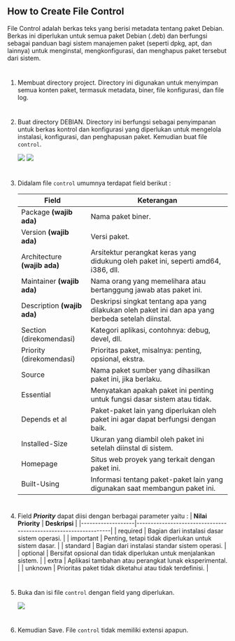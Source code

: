 ## How to Create File Control
File Control adalah berkas teks yang berisi metadata tentang paket Debian. Berkas ini diperlukan untuk semua paket Debian (.deb) dan berfungsi sebagai panduan bagi sistem manajemen paket (seperti dpkg, apt, dan lainnya) untuk menginstal, mengkonfigurasi, dan menghapus paket tersebut dari sistem.
#
1. Membuat directory project. Directory ini digunakan untuk menyimpan semua konten paket, termasuk metadata, biner, file konfigurasi, dan file log.
    #
2. Buat directory DEBIAN. Directory ini berfungsi sebagai penyimpanan untuk berkas kontrol dan konfigurasi yang diperlukan untuk mengelola instalasi, konfigurasi, dan penghapusan paket. Kemudian buat file `control`.

    ![](https://iili.io/JdBbIOG.png)
    ![](https://iili.io/JdByRWv.png)
   #
3. Didalam file `control` umumnya terdapat field berikut :


    | Field          | Keterangan                                                                                     |
    |-----------------|-------------------------------------------------------------------------------------------------|
    | Package **(wajib ada)**         | Nama paket biner.                                                                              |
    | Version **(wajib ada)**         | Versi paket.                                                                                    |
    | Architecture **(wajib ada)**   | Arsitektur perangkat keras yang didukung oleh paket ini, seperti amd64, i386, dll.              |
    | Maintainer **(wajib ada)**      | Nama orang yang memelihara atau bertanggung jawab atas paket ini.                               |
    | Description **(wajib ada)**     | Deskripsi singkat tentang apa yang dilakukan oleh paket ini dan apa yang berbeda setelah diinstal. |
    | Section (direkomendasi)        | Kategori aplikasi, contohnya: debug, devel, dll.                                                |
    | Priority (direkomendasi)        | Prioritas paket, misalnya: penting, opsional, ekstra.                                           |
    | Source          | Nama paket sumber yang dihasilkan paket ini, jika berlaku.                                     |
    | Essential       | Menyatakan apakah paket ini penting untuk fungsi dasar sistem atau tidak.                        |
    | Depends et al   | Paket-paket lain yang diperlukan oleh paket ini agar dapat berfungsi dengan baik.                |
    | Installed-Size  | Ukuran yang diambil oleh paket ini setelah diinstal di sistem.                                  |
    | Homepage        | Situs web proyek yang terkait dengan paket ini.                                                  |
    | Built-Using     | Informasi tentang paket-paket lain yang digunakan saat membangun paket ini.                       |
    #
4. Field ***Priority*** dapat diisi dengan berbagai parameter yaitu :
   | **Nilai Priority** | **Deskripsi**                                                  |
    |-------------------|-----------------------------------------------------------------|
    | required          | Bagian dari instalasi dasar sistem operasi.                      |
    | important         | Penting, tetapi tidak diperlukan untuk sistem dasar.             |
    | standard          | Bagian dari instalasi standar sistem operasi.                    |
    | optional          | Bersifat opsional dan tidak diperlukan untuk menjalankan sistem.  |
    | extra             | Aplikasi tambahan atau perangkat lunak eksperimental.            |
    | unknown           | Prioritas paket tidak diketahui atau tidak terdefinisi.           |
    #
5. Buka dan isi file `control` dengan field yang diperlukan.
   
    ![](https://iili.io/JdBy5sR.png)
    #
6. Kemudian Save. File `control` tidak memiliki extensi apapun.